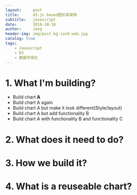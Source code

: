 ```yaml
---
layout:     post
title:      d3.js based图形库架构
subtitle:   javascript
date:       2018-10-18
author:     Jang
header-img: img/post-bg-ios9-web.jpg
catalog: true
tags:
    - Javascript
    - D3
    - 数据可视化
---
```


# 1. What I'm building?
* Build chart <span style="color:bule;font-weight:bold">A</span>
* Build chart A again
* Build chart A but make it look different(Style/layout)
* Build chart A but add functionality B
* Build chart A with functionality B and functionality C


# 2. What does it need to do?

# 3. How we build it?

# 4. What is a reuseable chart?
